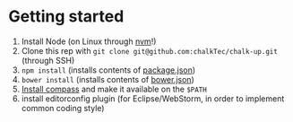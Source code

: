 # Getting started

1. Install Node (on Linux through [nvm](https://github.com/creationix/nvm)!)
2. Clone this rep with ```git clone git@github.com:chalkTec/chalk-up.git``` (through SSH)
3. ```npm install``` (installs contents of [package.json](package.json))
4. ```bower install``` (installs contents of [bower.json](bower.json))
5. [Install compass](http://compass-style.org/install/) and make it available on the ```$PATH```
6. install editorconfig plugin (for Eclipse/WebStorm, in order to implement common coding style)
